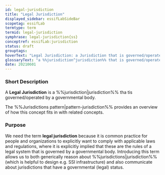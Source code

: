 ```yaml
---
id: legal-jurisdiction
title: "Legal Jurisdiction"
displayed_sidebar: essifLabSideBar
scopetag: essifLab
termtype: term
termid: legal-jurisdiction
symphrase: legal-jurisdiction{ss}
conceptref: essifLab:jurisdiction
status: draft
grouptags:
hoverText: "Legal Jurisdiction: a Jurisdiction that is governed/operated by a governmental body."
glossaryText: "a %%jurisdiction^jurisdiction%% that is governed/operated by a governmental body."
date: 20210601
---
```


### Short Description
A **Legal Jurisdiction** is a %%jurisdiction|jurisdiction%% tha tis governed/operated by a governmental body.

The %%Jurisdictions pattern|pattern-jurisdiction%% provides an overview of how this concept fits in with related concepts.

### Purpose
We need the term **legal jurisdiction** because it is common practice for people and organizations to explicitly want to comply with applicable laws and regulations, where it is explicitly implied that these are the rules of a legal system that is governed by a governmental body. Introducing this term allows us to both generically reason about %%jurisdictions|jurisdiction%% (which is helpful to design e.g. SSI infrastructure) and also communicate about jurisdictions that have a governmental (legal) status.